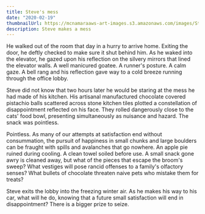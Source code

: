 ```yaml
---
title: Steve's mess
date: "2020-02-19"
thumbnailUrl: https://mcnamaraaws-art-images.s3.amazonaws.com/images/StevesMess.jpg
description: Steve makes a mess
---
```

He walked out of the room that day in a hurry to arrive home.  Exiting the door, he deftly checked to make sure it shut behind him.  As he waked into the elevator, he gazed upon his reflection on the silvery mirrors that lined the elevator walls.  A well manicured goatee.  A runner's posture.  A calm gaze.  A bell rang and his reflection gave way to a cold breeze running through the office lobby.

Steve did not know that two hours later he would be staring at the mess he had made of his kitchen.  His artisanal manufactured chocolate covered pistachio balls scattered across stone kitchen tiles plotted a constellation of disappointment reflected on his face.  They rolled dangerously close to the cats' food bowl, presenting simultaneously as nuisance and hazard.  The snack was pointless.  

Pointless.  As many of our attempts at satisfaction end without consummation, the pursuit of happiness in small chunks and large boulders can be fraught with spills and avalanches that go nowhere.  An apple pie ruined during cooling.  A clean towel soiled before use.  A small snack gone awry is cleaned away, but what of the pieces that escape the broom's sweep?  What vestiges will pose rancid offenses to a family's olfactory senses?  What bullets of chocolate threaten naive pets who mistake them for treats?

Steve exits the lobby into the freezing winter air.  As he makes his way to his car, what will he do, knowing that a future small satisfaction will end in disappointment?  There is a bigger prize to seize.
